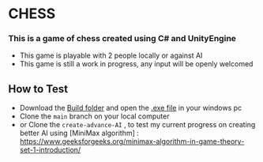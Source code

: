 # CHESS
### This is a game of chess created using C# and UnityEngine
- This game is playable with 2 people locally or against AI
- This game is still a work in progress, any input will be openly welcomed

## How to Test
- Download the [Build folder](Build) and open the [.exe file](Build/Chess.exe) in your windows pc
- Clone the `main` branch on your local computer
- or Clone the `create-advance-AI` , to test my current progress on creating better AI using [MiniMax algorithm] : https://www.geeksforgeeks.org/minimax-algorithm-in-game-theory-set-1-introduction/